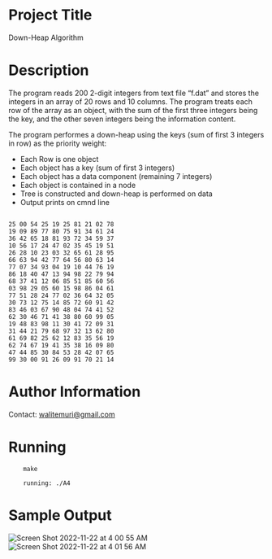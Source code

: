 # Project Title

Down-Heap Algorithm

# Description

The program reads 200 2-digit integers from text file “f.dat” and stores the
integers in an array of 20 rows and 10 columns. The program treats each row of the array as
an object, with the sum of the first three integers being the key, and the other seven integers
being the information content. 

The program performes a down-heap using the keys (sum of first 3 integers in row) as the priority weight:

* Each Row is one object
* Each object has a key (sum of first 3 integers)
* Each object has a data component (remaining 7 integers)
* Each object is contained in a node
* Tree is constructed and down-heap is performed on data
* Output prints on cmnd line

```Example f.dat file:

25 00 54 25 19 25 81 21 02 78
19 09 89 77 80 75 91 34 61 24
36 42 65 18 81 93 72 34 59 37
10 56 17 24 47 02 35 45 19 51
26 28 10 23 03 32 65 61 28 95
66 63 94 42 77 64 56 80 63 14
77 07 34 93 04 19 10 44 76 19
86 18 40 47 13 94 98 22 79 94
68 37 41 12 06 85 51 85 60 56
03 98 29 05 60 15 98 86 04 61
77 51 28 24 77 02 36 64 32 05
30 73 12 75 14 85 72 60 91 42
83 46 03 67 90 48 04 74 41 52
62 30 46 71 41 38 80 60 99 05
19 48 83 98 11 30 41 72 09 31
31 44 21 79 68 97 32 13 62 80
61 69 82 25 62 12 83 35 56 19
62 74 67 19 41 35 38 16 09 80
47 44 85 30 84 53 28 42 07 65
99 30 00 91 26 09 91 70 21 14
```

# Author Information

Contact: walitemuri@gmail.com

# Running

```
    make
```

```
    running: ./A4
```

# Sample Output
![Screen Shot 2022-11-22 at 4 00 55 AM](https://user-images.githubusercontent.com/108627530/203271266-4ae274a2-94be-44ca-a7ed-a381f9952fe9.png)
![Screen Shot 2022-11-22 at 4 01 56 AM](https://user-images.githubusercontent.com/108627530/203271296-8b9cb7bd-d1c0-4cf4-bf53-b941ca3fd252.png)
